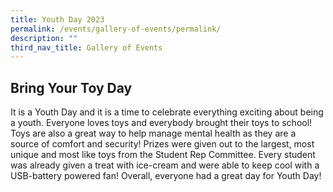 ```yaml
---
title: Youth Day 2023
permalink: /events/gallery-of-events/permalink/
description: ""
third_nav_title: Gallery of Events
---
```

## Bring Your Toy Day
It is a Youth Day and it is a time to celebrate everything exciting about being a youth. Everyone loves toys and everybody brought their toys to school! Toys are also a great way to help manage mental health as they are a source of comfort and security! Prizes were given out to the largest, most unique and most like toys from the Student Rep Committee. Every student was already given a treat with ice-cream and were able to keep cool with a USB-battery powered fan! Overall, everyone had a great day for Youth Day!